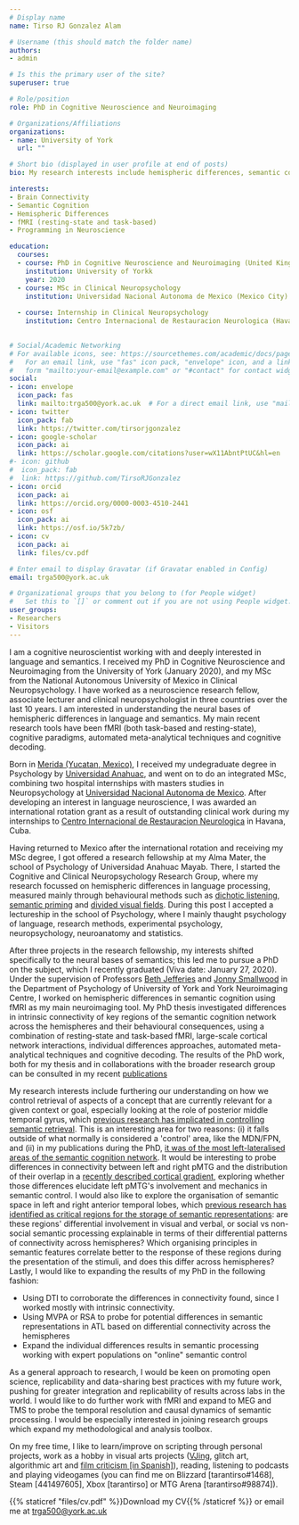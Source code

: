 ```yaml
---
# Display name
name: Tirso RJ Gonzalez Alam

# Username (this should match the folder name)
authors:
- admin

# Is this the primary user of the site?
superuser: true

# Role/position
role: PhD in Cognitive Neuroscience and Neuroimaging

# Organizations/Affiliations
organizations:
- name: University of York
  url: ""

# Short bio (displayed in user profile at end of posts)
bio: My research interests include hemispheric differences, semantic cognition, fMRI, machine learning and DTI.

interests:
- Brain Connectivity
- Semantic Cognition
- Hemispheric Differences
- fMRI (resting-state and task-based)
- Programming in Neuroscience

education:
  courses:
  - course: PhD in Cognitive Neuroscience and Neuroimaging (United Kingdom)
    institution: University of Yorkk
    year: 2020
  - course: MSc in Clinical Neuropsychology
    institution: Universidad Nacional Autonoma de Mexico (Mexico City)
    
  - course: Internship in Clinical Neuropsychology
    institution: Centro Internacional de Restauracion Neurologica (Havana, Cuba)
    

# Social/Academic Networking
# For available icons, see: https://sourcethemes.com/academic/docs/page-builder/#icons
#   For an email link, use "fas" icon pack, "envelope" icon, and a link in the
#   form "mailto:your-email@example.com" or "#contact" for contact widget.
social:
- icon: envelope
  icon_pack: fas
  link: mailto:trga500@york.ac.uk  # For a direct email link, use "mailto:test@example.org".
- icon: twitter
  icon_pack: fab
  link: https://twitter.com/tirsorjgonzalez
- icon: google-scholar
  icon_pack: ai
  link: https://scholar.google.com/citations?user=wX11AbntPtUC&hl=en
#- icon: github
#  icon_pack: fab
#  link: https://github.com/TirsoRJGonzalez
- icon: orcid
  icon_pack: ai
  link: https://orcid.org/0000-0003-4510-2441
- icon: osf
  icon_pack: ai
  link: https://osf.io/5k7zb/
- icon: cv
  icon_pack: ai
  link: files/cv.pdf

# Enter email to display Gravatar (if Gravatar enabled in Config)
email: trga500@york.ac.uk

# Organizational groups that you belong to (for People widget)
#   Set this to `[]` or comment out if you are not using People widget.
user_groups:
- Researchers
- Visitors
---
```


I am a cognitive neuroscientist working with and deeply interested in language and semantics. I received my PhD in Cognitive Neuroscience and Neuroimaging from the University of York (January 2020), and my MSc from the National Autonomous University of Mexico in Clinical Neuropsychology. I have worked as a neuroscience research fellow, associate lecturer and clinical neuropsychologist in three countries over the last 10 years. I am interested in understanding the neural bases of hemispheric differences in language and semantics. My main recent research tools have been fMRI (both task-based and resting-state), cognitive paradigms, automated meta-analytical techniques and cognitive decoding. 

Born in [Merida (Yucatan, Mexico)](https://en.wikipedia.org/wiki/M%C3%A9rida,_Yucat%C3%A1n), I received my undegraduate degree in Psychology by [Universidad Anahuac](https://www.anahuac.mx/), and went on to do an integrated MSc, combining two hospital internships with masters studies in Neuropsychology at [Universidad Nacional Autonoma de Mexico](https://www.unam.mx/). After developing an interest in language neuroscience, I was awarded an international rotation grant as a result of outstanding clinical work during my internships to [Centro Internacional de Restauracion Neurologica](http://www.ciren.cu/) in Havana, Cuba. 

Having returned to Mexico after the international rotation and receiving my MSc degree, I got offered a research fellowship at my Alma Mater, the school of Psychology of Universidad Anahuac Mayab. There, I started the Cognitive and Clinical Neuropsychology Research Group, where my research focussed on hemispheric differences in language processing, measured mainly through behavioural methods such as [dichotic listening](http://dichoticlistening.com/dichotic-listening.html), [semantic priming](https://www.sciencedirect.com/topics/psychology/semantic-priming) and [divided visual fields](https://www.ncbi.nlm.nih.gov/pubmed/16754238). During this post I accepted a lectureship in the school of Psychology, where I mainly thaught psychology of language, research methods, experimental psychology, neuropsychology, neuroanatomy and statistics.

After three projects in the research fellowship, my interests shifted specifically to the neural bases of semantics; this led me to pursue a PhD on the subject, which I recently graduated (Viva date: January 27, 2020). Under the supervision of Professors [Beth Jefferies](https://www.york.ac.uk/psychology/staff/academicstaff/ej514/) and [Jonny Smallwood](https://www.york.ac.uk/psychology/staff/academicstaff/jonathan_smallwood/) in the Department of Psychology of University of York and York Neuroimaging Centre, I worked on hemispheric differences in semantic cognition using fMRI as my main neuroimaging tool. My PhD thesis investigated differences in intrinsic connectivity of key regions of the semantic cognition network across the hemispheres and their behavioural consequences, using a combination of resting-state and task-based fMRI, large-scale cortical network interactions, individual differences approaches, automated meta-analytical techniques and cognitive decoding. The results of the PhD work, both for my thesis and in collaborations with the broader research group can be consulted in my recent [publications](https://scholar.google.com/citations?user=wX11AbntPtUC&hl=en)

My research interests include furthering our understanding on how we control retrieval of aspects of a concept that are currently relevant for a given context or goal, especially looking at the role of posterior middle temporal gyrus, which [previous research has implicated in controlling semantic retrieval](https://www.sciencedirect.com/science/article/pii/S1053811916301719). This is an interesting area for two reasons: (i) it falls outside of what normally is considered a 'control' area, like the MDN/FPN, and (ii) in my publications during the PhD, [it was of the most left-lateralised areas of the semantic cognition network](https://www.sciencedirect.com/science/article/abs/pii/S1053811919306809). It would be interesting to probe differences in connectivity between left and right pMTG and the distribution of their overlap in a [recently described cortical gradient](https://www.pnas.org/content/113/44/12574), exploring whether those differences elucidate left pMTG's involvement and mechanics in semantic control. I would also like to explore the organisation of semantic space in left and right anterior temporal lobes, which [previous research has identified as critical regions for the storage of semantic representations](https://academic.oup.com/cercor/article/25/11/4374/2367144): are these regions' differential involvement in visual and verbal, or social vs non-social semantic processing explainable in terms of their differential patterns of connectivity across hemispheres? Which organising principles in semantic features correlate better to the response of these regions during the presentation of the stimuli, and does this differ across hemispheres? Lastly, I would like to expanding the results of my PhD in the following fashion:

* Using DTI to corroborate the differences in connectivity found, since I worked mostly with intrinsic connectivity.
* Using MVPA or RSA to probe for potential differences in semantic representations in ATL based on differential connectivity across the hemispheres
* Expand the individual differences results in semantic processing working with expert populations on "online" semantic control

As a general approach to research, I would be keen on promoting open science, replicability and data-sharing best practices with my future work, pushing for greater integration and replicability of results across labs in the world. I would like to do further work with fMRI and expand to MEG and TMS to probe the temporal resolution and causal dynamics of semantic processing. I would be especially interested in joining research groups which expand my methodological and analysis toolbox.

On my free time, I like to learn/improve on scripting through personal projects, work as a hobby in visual arts projects ([VJing](https://liveperformersmeeting.net/editions/2018-rome/artists/ccs/), glitch art, algorithmic art and [film criticism [in Spanish]](https://en.yelp.be/biz/la-esquina-del-goya-m%C3%A9rida)), reading, listening to podcasts and playing videogames (you can find me on Blizzard [tarantirso#1468], Steam [441497605], Xbox [tarantirso] or MTG Arena [tarantirso#98874]).

{{% staticref "files/cv.pdf" %}}Download my CV{{% /staticref %}} or email me at [trga500@york.ac.uk](mailto:trga500@york.ac.uk)
